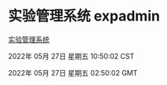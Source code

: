 # 实验管理系统 expadmin
[实验管理系统](http://59.174.26.83:56808/expadmin-782313d2-e1b1-4ea7-932e-3a55e6a1a4d0/)

2022年 05月 27日 星期五 10:50:02 CST

2022年 05月 27日 星期五 02:50:02 GMT
